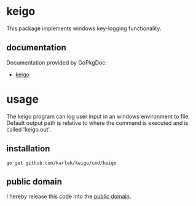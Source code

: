 keigo
=====

This package implements windows key-logging functionality.

documentation
-------------

Documentation provided by GoPkgDoc:

   - [keigo](http://go.pkgdoc.org/github.com/karlek/keigo)

usage
=====

The keigo program can log user input in an windows environment to file.
Default output path is relative to where the command is executed and is called 'keigo.out'.

installation
------------

    go get github.com/karlek/keigo/cmd/keigo

public domain
-------------

I hereby release this code into the [public domain](https://creativecommons.org/publicdomain/zero/1.0/).
